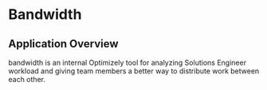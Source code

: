 # Bandwidth

## Application Overview

bandwidth is an internal Optimizely tool for analyzing Solutions Engineer workload and giving team members a better way to distribute work between each other.
